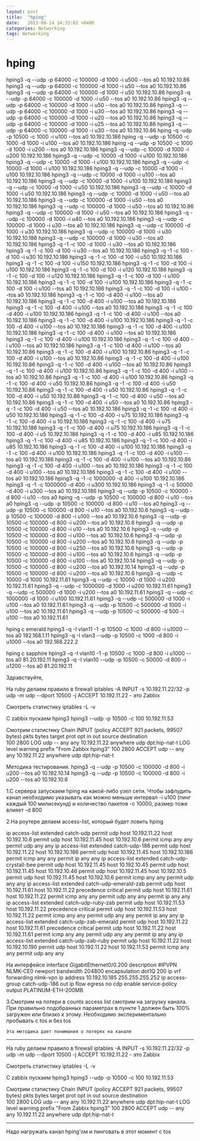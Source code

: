 ```yaml
---
layout: post
title:  "hping"
date:   2013-08-14 14:33:02 +0400
categories: Networking
tags: Networking
---
```


# hping
 hping3 -q --udp -p 64000 -c 100000 -d 1000 -i u500 --tos a0 10.192.10.86
 hping3 -q --udp -p 64000 -c 100000 -d 1000 -i u50 --tos a0 10.192.10.86
 hping3 -q --udp -p 64000 -c 100000 -d 1000 -i u50 10.192.10.86
 hping3 -q --udp -p 64000 -c 100000 -d 1000 -i u50 --tos a0 10.192.10.86
 hping3 -q --udp -p 64000 -c 100000 -d 1000 -i u50 --tos a0 10.192.10.86
 hping3 -q --udp -p 64000 -c 100000 -d 1000 -i u30 --tos a0 10.192.10.86
 hping3 -q --udp -p 64000 -c 100000 -d 1000 -i u20 --tos a0 10.192.10.86
 hping3 -q --udp -p 64000 -c 100000 -d 1000 -i u25 --tos a0 10.192.10.86
 hping3 -q --udp -p 64000 -c 100000 -d 1000 -i u30 --tos a0 10.192.10.86
 hping -q -udp -p 10500 -c 1000 -i u100 --tos a0 10.192.10.186
 hping -q --udp -p 10500 -c 1000 -d 1000 -i u100 --tos a0 10.192.10.186
 hping -q --udp -p 10500 -c 1000 -d 1000 -i u200 --tos a0 10.192.10.186
 hping3 -q --udp -c 10000 -d 1000 -i u200 10.192.10.186
 hping3 -q --udp -c 10000 -d 1000 -i u100 10.192.10.186
 hping3 -q --udp -c 10000 -d 1000 -i u100 10.192.10.186
 hping3 -q --udp -c 10000 -d 1000 -i u100 10.192.10.186
 hping3 -q --udp -c 10000 -d 1000 -i u100 10.192.10.186
 hping3 -q --udp -c 10000 -d 1000 -i u100 --tos a0 10.192.10.186
 hping3 -q --udp -c 10000 -d 1000 -i u100 10.192.10.186
 hping3 -q --udp -c 10000 -d 1000 -i u50 10.192.10.186
 hping3 -q --udp -c 10000 -d 1000 -i u50 10.192.10.186
 hping3 -q --udp -c 10000 -d 1000 -i u50 --tos a0 10.192.10.186
 hping3 -q --udp -c 100000 -d 1000 -i u50 --tos a0 10.192.10.186
 hping3 -q --udp -c 100000 -d 1000 -i u50 --tos a0 10.192.10.86
 hping3 -q --udp -c 100000 -d 1000 -i u50 --tos a0 10.192.10.186
 hping3 -q --udp -c 100000 -d 1000 -i u40 --tos a0 10.192.10.186
 hping3 -q --udp -c 100000 -d 1000 -i u30 --tos a0 10.192.10.186
 hping3 -q --udp -c 100000 -d 1000 -i u30 10.192.10.186
 hping3 -q --udp -c 100000 -d 1000 -i u30 10.192.10.186
 hping3 -q --udp -c 100000 -d 1000 -i u30 --tos a0 10.192.10.186
 hping3 -q -1 -c 100 -d 1000 -i u30 --tos a0 10.192.10.186
 hping3 -q -1 -c 100 -d 100 -i u30 --tos a0 10.192.10.186
 hping3 -q -1 -c 100 -d 100 -i u30 10.192.10.186
 hping3 -q -1 -c 100 -d 100 -i u50 10.192.10.186
 hping3 -q -1 -c 100 -d 100 -i u150 10.192.10.186
 hping3 -q -1 -c 100 -d 100 -i u100 10.192.10.186
 hping3 -q -1 -c 100 -d 100 -i u120 10.192.10.186
 hping3 -q -1 -c 100 -d 100 -i u120 10.192.10.186
 hping3 -q -1 -c 100 -d 100 -i u100 10.192.10.186
 hping3 -q -1 -c 100 -d 100 -i u100 10.192.10.186
 hping3 -q -1 -c 100 -d 100 -i u100 --tos a0 10.192.10.186
 hping3 -q -1 -c 100 -d 100 -i u100 --tos a0 10.192.10.186
 hping3 -q -1 -c 100 -d 400 -i u100 --tos a0 10.192.10.186
 hping3 -q -1 -c 100 -d 400 -i u100 --tos a0 10.192.10.186
 hping3 -q -1 -c 100 -d 400 -i u100 --tos a0 10.192.10.186
 hping3 -q -1 -c 100 -d 400 -i u100 10.192.10.186
 hping3 -q -1 -c 100 -d 400 -i u100 --tos a0 10.192.10.186
 hping3 -q -1 -c 100 -d 400 -i u100 10.192.10.186
 hping3 -q -1 -c 100 -d 400 -i u100 --tos a0 10.192.10.186
 hping3 -q -1 -c 100 -d 400 -i u100 10.192.10.186
 hping3 -q -1 -c 100 -d 400 -i u100 --tos a0 10.192.10.186
 hping3 -q -1 -c 100 -d 400 -i u100 10.192.10.186
 hping3 -q -1 -c 100 -d 400 -i u100 --tos a0 10.192.10.186
 hping3 -q -1 -c 100 -d 400 -i u100 --tos a0 10.192.10.86
 hping3 -q -1 -c 100 -d 400 -i u100 10.192.10.86
 hping3 -q -1 -c 100 -d 400 -i u100 --tos a0 10.192.10.86
 hping3 -q -1 -c 100 -d 400 -i u100 10.192.10.86
 hping3 -q -1 -c 100 -d 400 -i u100 --tos a0 10.192.10.86
 hping3 -q -1 -c 100 -d 400 -i u100 10.192.10.86
 hping3 -q -1 -c 100 -d 400 -i u100 --tos a0 10.192.10.86
 hping3 -q -1 -c 100 -d 400 -i u100 10.192.10.86
 hping3 -q -1 -c 100 -d 400 -i u50 10.192.10.86
 hping3 -q -1 -c 100 -d 400 -i u50 10.192.10.86
 hping3 -q -1 -c 100 -d 400 -i u50 10.192.10.86
 hping3 -q -1 -c 100 -d 400 -i u50 10.192.10.86
 hping3 -q -1 -c 100 -d 400 -i u50 --tos a0 10.192.10.86
 hping3 -q -1 -c 100 -d 400 -i u50 --tos a0 10.192.10.86
 hping3 -q -1 -c 100 -d 400 -i u50 --tos a0 10.192.10.186
 hping3 -q -1 -c 100 -d 400 -i u50 10.192.10.186
 hping3 -q -1 -c 100 -d 400 -i u75 10.192.10.186
 hping3 -q -1 -c 100 -d 400 -i u 10.192.10.186
 hping3 -q -1 -c 100 -d 400 -i u75 10.192.10.186
 hping3 -q -1 -c 100 -d 400 -i u75 10.192.10.186
 hping3 -q -1 -c 100 -d 400 -i u5 10.192.10.186
 hping3 -q -1 -c 100 -d 400 -i u85 10.192.10.186
 hping3 -q -1 -c 100 -d 400 -i u85 10.192.10.186
 hping3 -q -1 -c 100 -d 400 -i u85 10.192.10.186
 hping3 -q -1 -c 100 -d 400 -i u100 10.192.10.186
 hping3 -q -1 -c 100 -d 400 -i u100 10.192.10.186
 hping3 -q -1 -c 100 -d 400 -i u100 --tos a0 10.192.10.186
 hping3 -q -1 -c 100 -d 400 -i u100 --tos a0 10.192.10.86
 hping3 -q -1 -c 100 -d 400 -i u100 --tos a0 10.192.10.186
 hping3 -q -1 -c 100 -d 400 -i u100 --tos a0 10.192.10.186
 hping3 -q -1 -c 100 -d 400 -i u100 --tos a0 10.192.10.186
 hping3 -q -1 -c 1000000 -d 400 -i u100 10.192.10.186
 hping3 -q -1 -c 1000000 -d 400 -i u300 10.192.10.186
 hping3 -q -1 -c 50000 -d 400 -i u300 --tos a0 10.192.10.186
 hping3 -q --udp -p 10500 -c 100000 -d 800 -i u10 --tos a0
 hping -q --udp -p 10500 -c 100000 -d 800 -i u10 --tos a0
 hping3 -q --udp -p 10500 -c 100000 -d 800 -i u10 --tos a0
 hping3 -q --udp -p 10500 -c 100000 -d 800 -i u10 --tos a0 10.192.10.6
 hping3 -q --udp -p 10500 -c 100000 -d 800 -i u100 --tos a0 10.192.10.6
 hping3 -q --udp -p 10500 -c 100000 -d 800 -i u200 --tos a0 10.192.10.6
 hping3 -q --udp -p 10500 -c 100000 -d 800 -i u10 --tos a0 10.192.10.6
 hping3 -q --udp -p 10500 -c 100000 -d 800 -i u100 --tos a0 10.192.10.6
 hping3 -q --udp -p 10500 -c 100000 -d 800 -i u200 --tos a0 10.192.10.6
 hping3 -q --udp -p 10500 -c 100000 -d 800 -i u250 --tos a0 10.192.10.6
 hping3 -q --udp -p 10500 -c 100000 -d 800 -i u100 --tos a0 10.192.10.6
 hping3 -q --udp -p 10500 -c 100000 -d 800 -i u100 --tos a0 10.192.10.14
 hping3 -q --udp -p 10500 -c 100000 -d 800 -i u200 --tos a0 10.192.10.14
 hping3 -q --udp -p 10500 -c 100000 -d 800 -i u200 --tos a0 10.192.10.6
 hping3 -q --udp -c 10000 -d 1000 10.192.11.61
 hping3 -q --udp -c 10000 -d 1000 -i u200 10.192.11.61
 hping3 -q --udp -c 1000000 -d 1000 -i u200 10.192.11.61
 hping3 -q --udp -c 500000 -d 1000 -i u200 --tos a0 10.192.11.61
 hping3 -q --udp -c 1000000 -d 1000 -i u100 10.192.11.61
 hping3 -q --udp -c 500000 -d 1000 -i u100 --tos a0 10.192.11.61
 hping3 -q --udp -p 10500 -c 500000 -d 1000 -i u100 --tos a0 10.192.11.61
 hping3 -q --udp -p 10500 -c 500000 -d 500 -i u100 --tos a0 10.192.11.61
 
 
 
 hping c emerald
hping3 -q -I vlan11 -1 -p 10500 -c 1000 -d 800 -i u1000 --tos a0 192.168.1.11
hping3 -q -I vlan3 --udp -p 10500 -c 1000 -d 800 -i u1000 --tos a0 192.168.222.2
 
 
 
hping с sapphire
hping3 -q -I vlan10 -1 -p 10500 -c 1000 -d 800 -i u1000  --tos a0 81.20.192.11
hping3 -q -I vlan10 --udp -p 10500 -c 50000 -d 800 -i u1200  --tos a0 81.20.192.11



Здравствуйте,

На ruby делаем правило в firewall
iptables -A INPUT -s 10.192.11.22/32 -p udp -m udp --dport 10500 -j ACCEPT
10.192.11.22 - это Zabbix

Смотреть статистику iptables -L -v

С zabbix пускаем hping3
hping3 --udp -p 10500 -c 100 10.192.11.53



Смотрим статистику
Chain INPUT (policy ACCEPT 921 packets, 99507 bytes)
 pkts bytes target     prot opt in     out     source               destination        
  100  2800 LOG        udp  --  any    any     10.192.11.22         anywhere             udp dpt:hip-nat-t LOG level warning prefix "From Zabbix hping3"
  100  2800 ACCEPT     udp  --  any    any     10.192.11.22         anywhere             udp dpt:hip-nat-t
  
  
  
  Методика тестирования.
 hping3 -q --udp -p 10500 -c 100000 -d 800 -i u200 --tos a0 10.192.10.14
 hping3 -q --udp -p 10500 -c 100000 -d 800 -i u200 --tos a0 10.192.10.6
 
  1.С сервера запускаем hping на какой-либо узел сети. 
  Чтобы зафлудить канал необходимо указывать как можно меньше интервал -i u100 (пинг каждый 100 милисекунд) и количество пакетов -с 10000, размер тоже влияет -d 800
  
  2.На роутере делаем access-list, который будет ловить hping
  
ip access-list extended catch-udp
 permit udp host 10.192.11.22 host 10.192.10.6
 permit udp host 10.192.11.45 host 10.192.10.6
 permit icmp any any
 permit udp any any
ip access-list extended catch-udp-186
 permit udp host 10.192.11.22 host 10.192.10.186
 permit udp host 10.192.11.45 host 10.192.10.186
 permit icmp any any
 permit ip any any
ip access-list extended catch-udp-crystall-bee
 permit udp host 10.192.11.45 host 10.192.10.45
 permit udp host 10.192.11.45 host 10.192.10.46
 permit udp host 10.192.11.45 host 10.192.10.5
 permit udp host 10.192.11.45 host 10.192.10.6
 permit icmp any any
 permit udp any any
ip access-list extended catch-udp-emerald-zab
 permit udp host 10.192.11.61 host 10.192.11.22 precedence critical
 permit udp host 10.192.11.61 host 10.192.11.22
 permit icmp any any
 permit udp any any
 permit ip any any
ip access-list extended catch-udp-ruby-zab
 permit udp host 10.192.11.53 host 10.192.11.22 precedence critical
 permit udp host 10.192.11.53 host 10.192.11.22
 permit icmp any any
 permit udp any any
 permit ip any any
ip access-list extended catch-udp-zab-emerald
 permit udp host 10.192.11.22 host 10.192.11.61 precedence critical
 permit udp host 10.192.11.22 host 10.192.11.61
 permit icmp any any
 permit udp any any
 permit ip any any
ip access-list extended catch-udp-zab-ruby
 permit udp host 10.192.11.22 host 10.192.10.190
 permit udp host 10.192.11.22 host 10.192.11.53
 permit icmp any any
 permit udp any any

 
 На интерфейсе
 interface GigabitEthernet0/0.200
 description #IPVPN NLMK-CE0 newport
 bandwidth 204800
 encapsulation dot1Q 200
 ip vrf forwarding nlmk-vpn
 ip address 10.192.10.185 255.255.255.252
 ip access-group catch-udp-186 out
 ip flow egress
 no cdp enable
 service-policy output PLATINUM-ETH-200MB

 
 3.Смотрим на потери в counts access list
    смотрим на загрузку канала. При правильно подобранных параметрах в пункте 1 должен быть 100% загружен или близко к этому. Необходимо экспериментально пробывать
    с tos и без tos
    
    Эта методика дает понимания о потерях на канале
    
    
---------------------------------

На ruby делаем правило в firewall
iptables -A INPUT -s 10.192.11.22/32 -p udp -m udp --dport 10500 -j ACCEPT
10.192.11.22 - это Zabbix

Смотреть статистику iptables -L -v

С zabbix пускаем hping3
hping3 --udp -p 10500 -c 100 10.192.11.53



Смотрим статистику
Chain INPUT (policy ACCEPT 921 packets, 99507 bytes)
 pkts bytes target     prot opt in     out     source               destination        
  100  2800 LOG        udp  --  any    any     10.192.11.22         anywhere             udp dpt:hip-nat-t LOG level warning prefix "From Zabbix hping3"
  100  2800 ACCEPT     udp  --  any    any     10.192.11.22         anywhere             udp dpt:hip-nat-t
  

  
  
  ---------------------------------------------------------
  Надо нагружать канал hping'ом и пинговать в этот момент с tos
  
  
